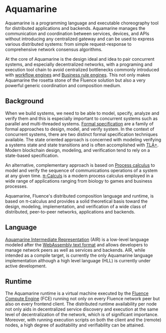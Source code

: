 # Aquamarine

Aquamarine is a programming language and executable choreography tool for distributed applications and backends. Aquamarine manages the communication and coordination between services, devices, and APIs without introducing any centralized gateway and can be used to express various distributed systems: from simple request-response to comprehensive network consensus algorithms.

At the core of Aquamarine is the design ideal and idea to pair concurrent systems, and especially decentralized networks, with a programing and execution tool chain to avoid centralized bottlenecks commonly introduced with [workflow engines](https://en.wikipedia.org/wiki/Workflow_engine) and [Business rule engines](https://en.wikipedia.org/wiki/Business_rules_engine). This not only makes Aquamarine the rosetta stone of the Fluence solution but also a very powerful generic coordination and composition medium.

## Background

When we build systems, we need to be able to model, specify, analyze and verify them and this is especially important to concurrent systems such as parallel and multi-threaded systems. [Formal specification](https://en.wikipedia.org/wiki/Formal_specification) are a family of formal approaches to design, model, and verify system. In the context of concurrent systems, there are two distinct formal specification techniques available. The state oriented approach is concerned with modeling verifying a systems state and state transitions and is often accomplished with [TLA+](https://en.wikipedia.org/wiki/TLA%2B). Modern blockchain design, modeling, and verification tend to rely on a state-based specification.

An alternative, complementary approach is based on [Process calculus](https://en.wikipedia.org/wiki/Process_calculus) to model and verify the sequence of communications operations of a system at any given time. [π-Calculs](https://en.wikipedia.org/wiki/%CE%A0-calculus) is a modern process calculus employed in a wide range of applications ranging from biology to games and business processes.

Aquamarine, Fluence's distributed composition language and runtime, is based on π-calculus and provides a solid theoretical basis toward the design, modeling, implementation, and verification of a wide class of distributed, peer-to-peer networks, applications and backends.

## Language

[Aquamarine Intermediate Representation](https://github.com/boneyard93501/docs/tree/a512080f81137fb575a5b96d3f3e83fa3044fd1c/src/knowledge-base/knowledge_aquamarine__air.md) \(AIR\) is a low-level language modeled after the [WebAssembly text format](https://developer.mozilla.org/en-US/docs/WebAssembly/Understanding_the_text_format) and allows developers to manage network peers as well as services and backends. AIR, while intended as a compile target, is currently the only Aquamarine language implementation although a high level language \(HLL\) is currently under active development.

## Runtime

The Aquamarine runtime is a virtual machine executed by the [Fluence Compute Engine](https://github.com/boneyard93501/docs/tree/a512080f81137fb575a5b96d3f3e83fa3044fd1c/src/knowledge-base/knowledge_fce.md) \(FCE\) running not only on every Fluence network peer but also on every frontend client. The distributed runtime availability per node not only aids in decentralized service discovery and execution at the same level of decentralization of the network, which is of significant importance. Moreover, with running execution scripts on both the client and the \(remote\) nodes, a high degree of auditability and verifiability can be attained.

